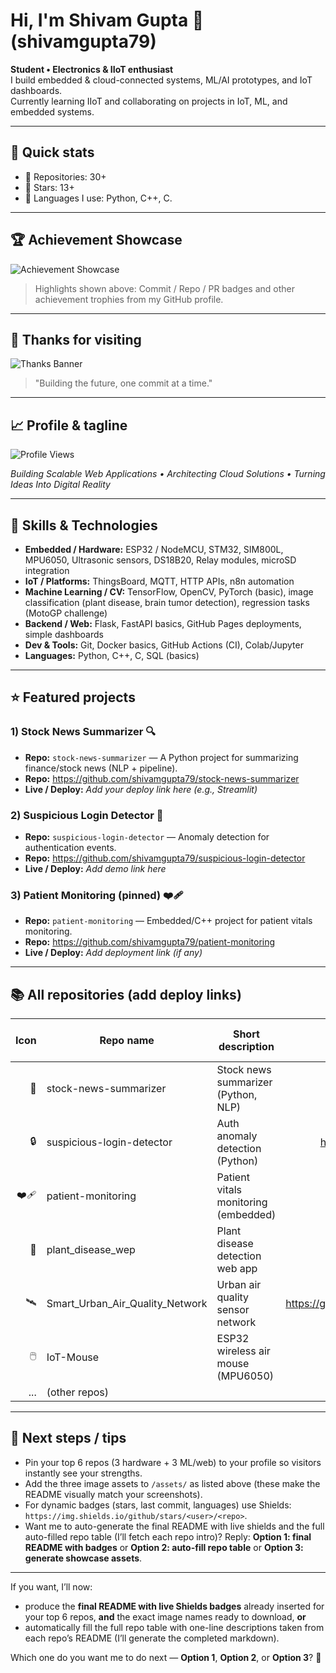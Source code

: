 # Hi, I'm Shivam Gupta 👋 (shivamgupta79)

**Student • Electronics & IIoT enthusiast**  
I build embedded & cloud-connected systems, ML/AI prototypes, and IoT dashboards.  
Currently learning IIoT and collaborating on projects in IoT, ML, and embedded systems.

---

## 🔭 Quick stats
- 🔸 Repositories: 30+  
- 🔸 Stars: 13+  
- 🔸 Languages I use: Python, C++, C.

---

## 🏆 Achievement Showcase
<!-- Upload `assets/achievement-showcase.png` to your repo and this will show -->
![Achievement Showcase](/assets/achievement-showcase.png)

> Highlights shown above: Commit / Repo / PR badges and other achievement trophies from my GitHub profile.

---

## 🙏 Thanks for visiting
<!-- Upload `assets/thanks-banner.png` to your repo and this will show -->
![Thanks Banner](/assets/thanks-banner.png)

> "Building the future, one commit at a time."

---

## 📈 Profile & tagline
<!-- Upload `assets/profile-views.png` to your repo and this will show -->
![Profile Views](/assets/profile-views.png)

*Building Scalable Web Applications • Architecting Cloud Solutions • Turning Ideas Into Digital Reality*

---

## 🧰 Skills & Technologies
- **Embedded / Hardware:** ESP32 / NodeMCU, STM32, SIM800L, MPU6050, Ultrasonic sensors, DS18B20, Relay modules, microSD integration  
- **IoT / Platforms:** ThingsBoard, MQTT, HTTP APIs, n8n automation  
- **Machine Learning / CV:** TensorFlow, OpenCV, PyTorch (basic), image classification (plant disease, brain tumor detection), regression tasks (MotoGP challenge)  
- **Backend / Web:** Flask, FastAPI basics, GitHub Pages deployments, simple dashboards  
- **Dev & Tools:** Git, Docker basics, GitHub Actions (CI), Colab/Jupyter  
- **Languages:** Python, C++, C, SQL (basics)

---

## ⭐ Featured projects
### 1) **Stock News Summarizer** 🔍
- **Repo:** `stock-news-summarizer` — A Python project for summarizing finance/stock news (NLP + pipeline).  
- **Repo:** https://github.com/shivamgupta79/stock-news-summarizer  
- **Live / Deploy:** _Add your deploy link here (e.g., Streamlit)_

### 2) **Suspicious Login Detector** 🔐
- **Repo:** `suspicious-login-detector` — Anomaly detection for authentication events.  
- **Repo:** https://github.com/shivamgupta79/suspicious-login-detector  
- **Live / Deploy:** _Add demo link here_

### 3) **Patient Monitoring (pinned)** ❤️‍🩹
- **Repo:** `patient-monitoring` — Embedded/C++ project for patient vitals monitoring.  
- **Repo:** https://github.com/shivamgupta79/patient-monitoring  
- **Live / Deploy:** _Add deployment link (if any)_

---

## 📚 All repositories (add deploy links)
| Icon | Repo name | Short description | Repo link | Demo / Deploy |
|---:|---|---|---:|---|
| 🎯 | stock-news-summarizer | Stock news summarizer (Python, NLP) | https://github.com/shivamgupta79/stock-news-summarizer | _paste demo link_ |
| 🔒 | suspicious-login-detector | Auth anomaly detection (Python) | https://github.com/shivamgupta79/suspicious-login-detector | _paste demo link_ |
| ❤️‍🩹 | patient-monitoring | Patient vitals monitoring (embedded) | https://github.com/shivamgupta79/patient-monitoring | _paste demo link_ |
| 🌱 | plant_disease_wep | Plant disease detection web app | https://github.com/shivamgupta79/plant_disease_wep | _paste link_ |
| 🛰️ | Smart_Urban_Air_Quality_Network | Urban air quality sensor network | https://github.com/shivamgupta79/Smart_Urban_Air_Quality_Network | _paste link_ |
| 🖱️ | IoT-Mouse | ESP32 wireless air mouse (MPU6050) | https://github.com/shivamgupta79/IoT-Mouse | _paste link_ |
| ... | (other repos) |  | https://github.com/shivamgupta79 | _paste_ |

---

## 🔧 Next steps / tips
- Pin your top 6 repos (3 hardware + 3 ML/web) to your profile so visitors instantly see your strengths.
- Add the three image assets to `/assets/` as listed above (these make the README visually match your screenshots).
- For dynamic badges (stars, last commit, languages) use Shields: `https://img.shields.io/github/stars/<user>/<repo>`.
- Want me to auto-generate the final README with live shields and the full auto-filled repo table (I’ll fetch each repo intro)? Reply: **Option 1: final README with badges** or **Option 2: auto-fill repo table** or **Option 3: generate showcase assets**.

---

If you want, I’ll now:
- produce the **final README with live Shields badges** already inserted for your top 6 repos, **and** the exact image names ready to download, **or**
- automatically fill the full repo table with one-line descriptions taken from each repo’s README (I’ll generate the completed markdown).

Which one do you want me to do next — **Option 1**, **Option 2**, or **Option 3**? 🚀
